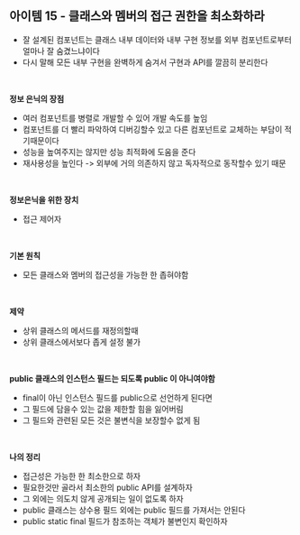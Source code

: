 ## 아이템 15 - 클래스와 멤버의 접근 권한을 최소화하라

- 잘 설계된 컴포넌트는 클래스 내부 데이터와 내부 구현 정보를 외부 컴포넌트로부터 얼마나 잘 숨겼느냐이다
- 다시 말해 모든 내부 구현을 완벽하게 숨겨서 구현과 API를 깔끔히 분리한다

<br/>

**정보 은닉의 장점**
- 여러 컴포넌트를 병렬로 개발할 수 있어 개발 속도를 높임
- 컴포넌트를 더 빨리 파악하여 디버깅할수 있고 다른 컴포넌트로 교체하는 부담이 적기때문이다
- 성능을 높여주지는 않지만 성능 최적화에 도움을 준다
- 재사용성을 높인다 -> 외부에 거의 의존하지 않고 독자적으로 동작할수 있기 때문

<br/>


**정보은닉을 위한 장치**
- 접근 제어자

<br/>

**기본 원칙**
- 모든 클래스와 멤버의 접근성을 가능한 한 좁혀야함

<br/>

**제약**
- 상위 클래스의 메서드를 재정의할때
- 상위 클래스에서보다 좁게 설정 불가

<br/>

**public 클래스의 인스턴스 필드는 되도록 public 이 아니여야함**
- final이 아닌 인스턴스 필드를 public으로 선언하게 된다면
- 그 필드에 담을수 있는 값을 제한할 힘을 잃어버림
- 그 필드와 관련된 모든 것은 불변식을 보장할수 없게 됨

<br/>

**나의 정리**
- 접근성은 가능한 한 최소한으로 하자
- 필요한것만 골라서 최소한의 public API를 설계하자
- 그 외에는 의도치 않게 공개되는 일이 없도록 하자
- public 클래스는 상수용 필드 외에는 public 필드를 가져서는 안된다
- public static final 필드가 참조하는 객체가 불변인지 확인하자
